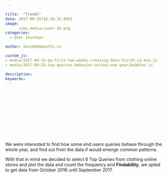 ```yaml
---

title:  "Trends"
date: 2017-09-25T16:36:32.895Z
image:
      /cms_media/cover-10.png
categories:
  - User Journeys

author: davidm@empathy.co

custom_js:
- media/2017-09-15-my-first-two-weeks-creating-Data-Viz/d3.v3.min.js
- media/2017-09-25-top-queries-behavior-across-one-year/bubbles.js

description:
keywords:
---
```


<div class="" align="center">
	<svg class="bublesViz"></svg>
</div>

We were interested to find how some end users queries behave through the whole year, and find out from the data if would emerge common patterns. 

With that in mind we decided to select 6 Top Queries from clothing online stores and plot the data and count the frequency and __Findability__, we opted to get data from October 2016 until September 2017.
